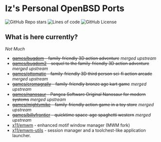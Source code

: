 # Iz's Personal OpenBSD Ports

<div align="left">
  <img alt="GitHub Repo stars" src="https://img.shields.io/github/stars/izder456/myports?style=plastic">
  <img alt="Lines of code" src="https://tokei.rs/b1/github/izder456/myports?category=code&style=plastic">
  <img alt="GitHub License" src="https://img.shields.io/github/license/izder456/myports">
</div>

## What is here currently?
*Not Much*
- ~~[games/bugdom](https://cvsweb.openbsd.org/ports/games/bugdom) - family-friendly 3D action adventure~~ *merged upstream*
- ~~[games/bugdom2](https://cvsweb.openbsd.org/ports/games/bugdom2) - sequel to the family-friendly 3D action adventure~~ *merged upstream*
- ~~[games/ottomatic](https://cvsweb.openbsd.org/ports/games/ottomatic) - family-friendly 3D third person sci-fi action arcade~~ *merged upstream*
- ~~[games/cromagrally](https://cvsweb.openbsd.org/ports/games/cromagrally) - family-friendly bronze age kart game~~ *merged upstream*
- ~~[games/nanosaur](https://cvsweb.openbsd.org/ports/games/nanosaur) - Pangea Software Original Nanosaur for modern systems~~ *merged upstream*
- ~~[games/mightymike](https://cvsweb.openbsd.org/ports/games/mightymike) - family-friendly action game in a toy store~~ *merged upstream*
- ~~[games/billyfrontier](https://cvsweb.openbsd.org/ports/games/billyfrontier) - quicktime space-age spaghetti western~~ *merged upstream*
- [x11/emwm](x11/emwm) - enhanced motif window manager (MWM fork)
- [x11/emwm-utils](x11/emwm-utils) - session manager and a toolchest-like application launcher.
